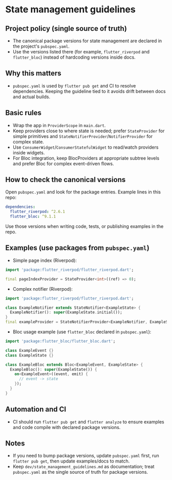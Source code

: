# State management guidelines

Project policy (single source of truth)
-------------------------------------
- The canonical package versions for state management are declared in the project's `pubspec.yaml`.
- Use the versions listed there (for example, `flutter_riverpod` and `flutter_bloc`) instead of hardcoding versions inside docs.

Why this matters
-----------------
- `pubspec.yaml` is used by `flutter pub get` and CI to resolve dependencies. Keeping the guideline tied to it avoids drift between docs and actual builds.

Basic rules
-----------
- Wrap the app in `ProviderScope` in `main.dart`.
- Keep providers close to where state is needed; prefer `StateProvider` for simple primitives and `StateNotifierProvider`/`NotifierProvider` for complex state.
- Use `ConsumerWidget`/`ConsumerStatefulWidget` to read/watch providers inside widgets.
- For Bloc integration, keep BlocProviders at appropriate subtree levels and prefer Bloc for complex event-driven flows.

How to check the canonical versions
-----------------------------------
Open `pubspec.yaml` and look for the package entries. Example lines in this repo:

```yaml
dependencies:
  flutter_riverpod: ^2.6.1
  flutter_bloc: ^9.1.1
```

Use those versions when writing code, tests, or publishing examples in the repo.

Examples (use packages from `pubspec.yaml`)
-----------------------------------------

- Simple page index (Riverpod):

```dart
import 'package:flutter_riverpod/flutter_riverpod.dart';

final pageIndexProvider = StateProvider<int>((ref) => 0);
```

- Complex notifier (Riverpod):

```dart
import 'package:flutter_riverpod/flutter_riverpod.dart';

class ExampleNotifier extends StateNotifier<ExampleState> {
  ExampleNotifier(): super(ExampleState.initial());
}
final exampleProvider = StateNotifierProvider<ExampleNotifier, ExampleState>((ref) => ExampleNotifier());
```

- Bloc usage example (use `flutter_bloc` declared in `pubspec.yaml`):

```dart
import 'package:flutter_bloc/flutter_bloc.dart';

class ExampleEvent {}
class ExampleState {}

class ExampleBloc extends Bloc<ExampleEvent, ExampleState> {
  ExampleBloc(): super(ExampleState()) {
    on<ExampleEvent>((event, emit) {
      // event -> state
    });
  }
}
```

Automation and CI
-----------------
- CI should run `flutter pub get` and `flutter analyze` to ensure examples and code compile with declared package versions.

Notes
-----
- If you need to bump package versions, update `pubspec.yaml` first, run `flutter pub get`, then update examples/docs to match.
- Keep `dev/state_management_guidelines.md` as documentation; treat `pubspec.yaml` as the single source of truth for package versions.
